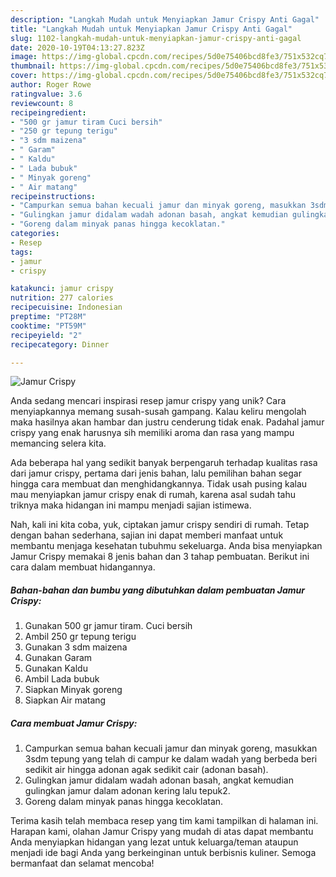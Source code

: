 ```yaml
---
description: "Langkah Mudah untuk Menyiapkan Jamur Crispy Anti Gagal"
title: "Langkah Mudah untuk Menyiapkan Jamur Crispy Anti Gagal"
slug: 1102-langkah-mudah-untuk-menyiapkan-jamur-crispy-anti-gagal
date: 2020-10-19T04:13:27.823Z
image: https://img-global.cpcdn.com/recipes/5d0e75406bcd8fe3/751x532cq70/jamur-crispy-foto-resep-utama.jpg
thumbnail: https://img-global.cpcdn.com/recipes/5d0e75406bcd8fe3/751x532cq70/jamur-crispy-foto-resep-utama.jpg
cover: https://img-global.cpcdn.com/recipes/5d0e75406bcd8fe3/751x532cq70/jamur-crispy-foto-resep-utama.jpg
author: Roger Rowe
ratingvalue: 3.6
reviewcount: 8
recipeingredient:
- "500 gr jamur tiram Cuci bersih"
- "250 gr tepung terigu"
- "3 sdm maizena"
- " Garam"
- " Kaldu"
- " Lada bubuk"
- " Minyak goreng"
- " Air matang"
recipeinstructions:
- "Campurkan semua bahan kecuali jamur dan minyak goreng, masukkan 3sdm tepung yang telah di campur ke dalam wadah yang berbeda beri sedikit air hingga adonan agak sedikit cair (adonan basah)."
- "Gulingkan jamur didalam wadah adonan basah, angkat kemudian gulingkan jamur dalam adonan kering lalu tepuk2."
- "Goreng dalam minyak panas hingga kecoklatan."
categories:
- Resep
tags:
- jamur
- crispy

katakunci: jamur crispy 
nutrition: 277 calories
recipecuisine: Indonesian
preptime: "PT28M"
cooktime: "PT59M"
recipeyield: "2"
recipecategory: Dinner

---
```



![Jamur Crispy](https://img-global.cpcdn.com/recipes/5d0e75406bcd8fe3/751x532cq70/jamur-crispy-foto-resep-utama.jpg)

Anda sedang mencari inspirasi resep jamur crispy yang unik? Cara menyiapkannya memang susah-susah gampang. Kalau keliru mengolah maka hasilnya akan hambar dan justru cenderung tidak enak. Padahal jamur crispy yang enak harusnya sih memiliki aroma dan rasa yang mampu memancing selera kita.



Ada beberapa hal yang sedikit banyak berpengaruh terhadap kualitas rasa dari jamur crispy, pertama dari jenis bahan, lalu pemilihan bahan segar hingga cara membuat dan menghidangkannya. Tidak usah pusing kalau mau menyiapkan jamur crispy enak di rumah, karena asal sudah tahu triknya maka hidangan ini mampu menjadi sajian istimewa.


Nah, kali ini kita coba, yuk, ciptakan jamur crispy sendiri di rumah. Tetap dengan bahan sederhana, sajian ini dapat memberi manfaat untuk membantu menjaga kesehatan tubuhmu sekeluarga. Anda bisa menyiapkan Jamur Crispy memakai 8 jenis bahan dan 3 tahap pembuatan. Berikut ini cara dalam membuat hidangannya.

<!--inarticleads1-->

##### Bahan-bahan dan bumbu yang dibutuhkan dalam pembuatan Jamur Crispy:

1. Gunakan 500 gr jamur tiram. Cuci bersih
1. Ambil 250 gr tepung terigu
1. Gunakan 3 sdm maizena
1. Gunakan  Garam
1. Gunakan  Kaldu
1. Ambil  Lada bubuk
1. Siapkan  Minyak goreng
1. Siapkan  Air matang




<!--inarticleads2-->

##### Cara membuat Jamur Crispy:

1. Campurkan semua bahan kecuali jamur dan minyak goreng, masukkan 3sdm tepung yang telah di campur ke dalam wadah yang berbeda beri sedikit air hingga adonan agak sedikit cair (adonan basah).
1. Gulingkan jamur didalam wadah adonan basah, angkat kemudian gulingkan jamur dalam adonan kering lalu tepuk2.
1. Goreng dalam minyak panas hingga kecoklatan.




Terima kasih telah membaca resep yang tim kami tampilkan di halaman ini. Harapan kami, olahan Jamur Crispy yang mudah di atas dapat membantu Anda menyiapkan hidangan yang lezat untuk keluarga/teman ataupun menjadi ide bagi Anda yang berkeinginan untuk berbisnis kuliner. Semoga bermanfaat dan selamat mencoba!
